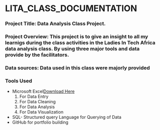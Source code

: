 # LITA_CLASS_DOCUMENTATION

### Project Title: Data Analysis Class Project.

### Project Overview: This project is to give an insight to all my learnigs during the class activities in the Ladies In Tech Africa data analysis class. By using three major tools and data provide by the facilitators.

### Data sources: Data used in this class were majorly provided 

### Tools Used
  - Microsoft Excel[Download Here](https://www.microsoft.com)
     1. For Data Entry
     2. For Data Cleaning
     3. For Data Analysis
     4. For Data Visualization
- SQL- Structured query Language for Querying of Data
- GitHub for portfolio building        
        

